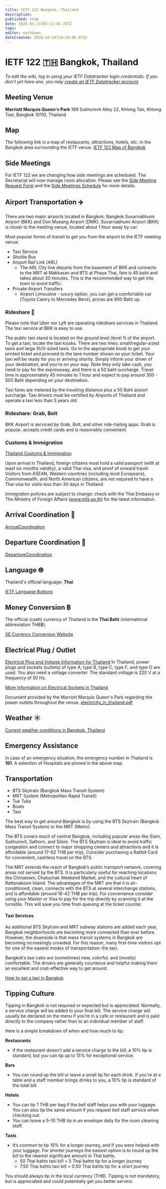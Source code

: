```yaml
---
title: IETF 122 Bangkok, Thailand
description: 
published: true
date: 2025-03-11T05:12:44.787Z
tags: 
editor: markdown
dateCreated: 2024-10-24T19:30:06.075Z
---
```


# IETF 122 :thailand: Bangkok, Thailand 
*To edit the wiki, log in using your IETF Datatracker login credentials. If you don't yet have one, you may [create an IETF Datatracker account](https://datatracker.ietf.org/accounts/create/).*

## Meeting Venue
**Marriott Marquis Queen's Park**
199 Sukhumvit Alley 22, 
Khlong Tan, Khlong Toei, 
Bangkok 10110, 
Thailand

## Map
The following link is a map of restaurants, attractions, hotels, etc. in the Bangkok area surrounding the IETF venue. 
[IETF 122 Map of Bangkok](https://www.google.com/maps/d/edit?mid=1Qe0KZ5BfXxiy9Feb2aq8N1xVp9iYBwE&usp=sharing)

## Side Meetings
For IETF 122 we are changing how side meetings are scheduled. The Secretariat will now manage room allocation. Please see the [Side Meeting Request Form](https://www.ietf.org/forms/side-meetings/) and the [Side Meetings Schedule](https://trello.com/b/R7yDMPyl) for more details.

## Airport Transportation :airplane:
There are two major airports located in Bangkok; Bangkok Suvarnabhumi Airport (BKK) and Don Mueang Airport (DMK). Suvarnabhumi Airport (BKK) is closer to the meeting venue, located about 1 hour away by car.

Most popular forms of transit to get you from the airport to the IETF meeting venue:
- Taxi Service
- Shuttle Bus
- Airport Rail Link (ARL)
    - The ARL City line departs from the basement of BKK and connects to the MRT at Makkasan and BTS at Phaya Thai, fare is 45 baht and takes about 30 minutes. This is the recommended way to get into town to avoid traffic.
- Private Airport Transfers
    - Airport Limousine - luxury option, you can get a comfortable car (Toyota Camry to Mercedes Benz), prices are 800 Baht up.

### Rideshare :taxi:
Please note that Uber nor Lyft are operating rideshare services in Thailand. The taxi service at BKK is easy to use. 

The public taxi stand is located on the ground level (level 1) of the airport. To get a taxi, locate the taxi kiosks. There are two lines: small/regular-sized taxis and large SUV-sized taxis. Go to the appropriate kiosk to get your printed ticket and proceed to the lane number shown on your ticket. Your taxi will be ready for you or arriving shortly. Simply inform your driver of your destination, and you're on your way. Note they only take cash, you need to pay for the expressway, and there is a 50 baht surcharge. Travel time is approximately 45 minutes to 1 hour and expect to pay around 300 - 500 Baht depending on your destination.

Taxi fares are metered by the traveling distance plus a 50 Baht airport surcharge. Taxi drivers must be certified by Airports of Thailand and operate a taxi less than 5 years old. 


### Rideshare: Grab, Bolt ###

BKK Airport is serviced by Grab, Bolt, and other ride-hailing apps. Grab is popular, accepts credit cards and is reasonably convenient.

### Customs & Immigration

[Thailand Customs & Immigration](https://www.tourismthailand.org/Articles/plan-your-trip-customs-and-immigration)

Upon arrival in Thailand, foreign citizens must hold a valid passport (with at least six months validity), a valid Thai visa, and proof of onward travel. Visitors from ASEAN, Western countries (including most Europeans), Commonwealth, and North American citizens, are not required to have a Thai visa for visits less than 30 days in Thailand.

Immigration policies are subject to change: check with the Thai Embassy or The Ministry of Foreign Affairs (www.mfa.go.th) for the latest information.

## Arrival Coordination :flight_arrival:
[ArrivalCoordination](/meeting/122/ArrivalCoordination)

## Departure Coordination :flight_departure:
[DepartureCoordination](/meeting/122/DepartureCoordination)

## Language :globe_with_meridians:
Thailand's official language: **Thai**

[IETF Language Buttons](/meeting/buttons) 

## Money Conversion ฿
The official (cash) currency of Thailand is the **Thai Baht** (international abbreviation THB฿).

[XE Currency Conversion Website](https://www.xe.com/currencyconverter/convert/?Amount=1&From=USD&To=THB)

 ## Electrical Plug / Outlet 
[Electrical Plug and Voltage Information for Thailand](https://www.power-plugs-sockets.com/us/thailand/) 
In Thailand, power plugs and sockets (outlets) of type A, type B, type C, type F, and type O are used. You also need a voltage converter. The standard voltage is 220 V at a frequency of 50 Hz.

[More Information on Electrical Sockets in Thailand](https://www.tourismthailand.org/Articles/plan-your-trip-electricity)

Document provided by the Marriott Marquis Queen's Park regarding the power outlets throughout the venue.
[electricity_in_thailand.pdf](/electricity_in_thailand.pdf)

## Weather :sunny: 
[Current weather conditions in Bangkok, Thailand](https://www.accuweather.com/en/th/bangkok/318849/weather-forecast/318849)
 
## Emergency Assistance
In case of an emergency situation, the emergency number in Thailand is **191**.
A selection of Hospitals are pinned in the above map.  

## Transportation

- BTS Skytrain (Bangkok Mass Transit System)
- MRT System (Metropolitan Rapid Transit)
- Tuk Tuks
- Boats
- Taxi

The best way to get around Bangkok is by using the BTS Skytrain (Bangkok Mass Transit System) or the MRT (Metro). 

The BTS covers much of central Bangkok, including popular areas like Siam, Sukhumvit, Sathorn, and Silom. The BTS Skytrain is ideal to avoid traffic congestion and connect to major shopping centers and attractions and it is affordable (around 17-62 THB per trip). Consider purchasing a Rabbit Card for convenient, cashless travel on the BTS.

The MRT extends the reach of Bangkok’s public transport network, covering areas not served by the BTS. It is particularly useful for reaching locations like Chinatown, Chatuchak Weekend Market, and the cultural heart of Rattanakosin Island. The advantages of the MRT are that it is air-conditioned, clean, connects with the BTS at several interchange stations, and is affordable (around 16-42 THB per trip). For convenience consider using your Master or Visa to pay for the trip directly by scanning it at the turnstile. This will save you time from queuing at the ticket counter.

#### **Taxi Services**
As additional BTS Skytrain and MRT subway stations are added each year, Bangkok neighborhoods are becoming more connected than ever before. However, the downside is that mass transit systems in Bangkok are becoming increasingly crowded. For this reason, many first-time visitors opt for one of the easiest modes of transportation: the taxi. 

Bangkok’s taxi cabs are (sometimes) new, colorful, and (mostly) comfortable. The drivers are generally courteous and helpful making them an excellent and cost-effective way to get around.

[How to get a taxi in Bangkok](https://www.thaiembassy.com/travel-to-thailand/bangkok-taxi-tips-how-to-get-a-taxi-in-bangkok)


## Tipping Culture

Tipping in Bangkok is not required or expected but is appreciated. Normally, a service charge will be added to your final bill. The service charge will usually be declared on the menu if you’re in a cafe or restaurant and is paid directly to the company rather than to an individual member of staff.

Here is a simple breakdown of when and how much to tip:

**Restaurants**
- If the restaurant doesn't add a service charge to the bill, a 10% tip is standard, but you can tip up to 15% for exceptional service.

**Bars**
- You can round up the bill or leave a small tip for each drink. If you're at a table and a staff member brings drinks to you, a 10% tip is standard of the total bill. 

**Hotels**
- You can tip 1 THB per bag if the bell staff helps you with your luggage. You can also tip the same amount if you request bell staff service when checking out. 
- You can leave a 5–10 THB tip in an envelope daily for the room cleaning staff. 

**Taxis**
- It’s common to tip 10% for a longer journey, and if you were helped with your luggage. For shorter journeys the easiest option is to round up the bill to the nearest significant amount in Thai bahts.
	- 50 Thai bahts taxi bill = 5 Thai bahts tip for a longer journey
	- 7.50 Thai bahts taxi bill = 0.50 Thai bahts tip for a short journey

You should always tip in the local currency (THB). Tipping is not mandatory, but is appreciated and could potentially get you better service. 





